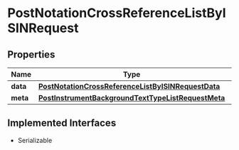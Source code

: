

# PostNotationCrossReferenceListByISINRequest


## Properties

Name | Type | Description | Notes
------------ | ------------- | ------------- | -------------
**data** | [**PostNotationCrossReferenceListByISINRequestData**](PostNotationCrossReferenceListByISINRequestData.md) |  |  [optional]
**meta** | [**PostInstrumentBackgroundTextTypeListRequestMeta**](PostInstrumentBackgroundTextTypeListRequestMeta.md) |  |  [optional]


## Implemented Interfaces

* Serializable


